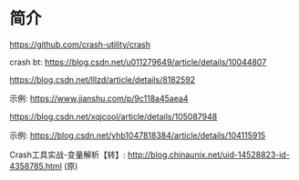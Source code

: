 

# 简介

https://github.com/crash-utility/crash



crash bt: https://blog.csdn.net/u011279649/article/details/10044807

https://blog.csdn.net/lllzd/article/details/8182592


示例: https://www.jianshu.com/p/9c118a45aea4

https://blog.csdn.net/xqjcool/article/details/105087948



示例: https://blog.csdn.net/yhb1047818384/article/details/104115915


Crash工具实战-变量解析【转】: http://blog.chinaunix.net/uid-14528823-id-4358785.html (原)